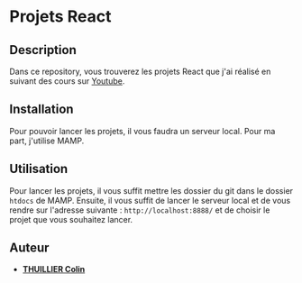 # Projets React

## Description

Dans ce repository, vous trouverez les projets React que j'ai réalisé en suivant des cours sur [Youtube](https://www.youtube.com/watch?v=SMgQlTSoXf0&list=PLjwdMgw5TTLWom67YfZuha-1iYzIirwJR).

## Installation

Pour pouvoir lancer les projets, il vous faudra un serveur local. Pour ma part, j'utilise MAMP.

## Utilisation

Pour lancer les projets, il vous suffit mettre les dossier du git dans le dossier `htdocs` de MAMP. Ensuite, il vous suffit de lancer le serveur local et de vous rendre sur l'adresse suivante : `http://localhost:8888/` et de choisir le projet que vous souhaitez lancer.

## Auteur

* **[THUILLIER Colin](https://github.com/THUILLIERColin)**
